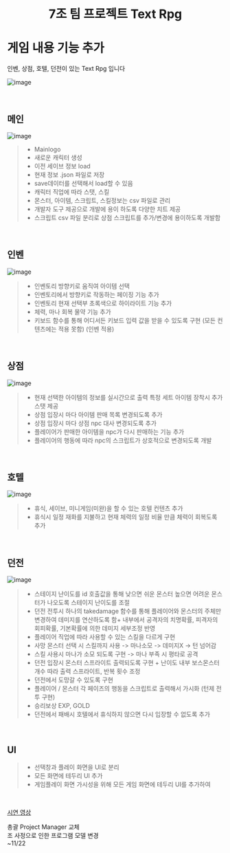 <center><H1> 7조 팀 프로젝트 Text Rpg  </H1></center>

# 게임 내용 기능 추가
인벤, 상점, 호텔, 던전이 있는 Text Rpg 입니다

![image](https://github.com/levell1/levell1.github.io/assets/96651722/7800b926-a1d6-4651-8ad5-53586b7e63c1)

<br>

## 메인
![image](https://github.com/levell1/levell1.github.io/assets/96651722/b63e9160-0283-4c37-839a-cd806106b5c1)
> - Mainlogo
> - 새로운 캐릭터 생성
> - 이전 세이브 정보 load
> - 현재 정보 .json 파일로 저장
> - save데이터를 선택해서 load할 수 있음
> - 캐릭터 직업에 따라 스탯, 스킬 
> - 몬스터, 아이템, 스크립트, 스킬정보는 csv 파일로 관리
> - 개발자 도구 제공으로 개발에 용이 하도록 다양한 치트 제공
> - 스크립트 csv 파일 분리로 상점 스크립트를 추가/변경에 용이하도록 개발함

<br>

## 인벤
![image](https://github.com/levell1/levell1.github.io/assets/96651722/f1497f18-6b43-4a5a-a82f-da425bb48641)

> - 인벤토리 방향키로 움직여 아이템 선택 
> - 인벤토리에서 방향키로 작동하는 페이징 기능 추가
> - 인벤토리 현재 선택부 초록색으로 하이라이트 기능 추가
> - 체력, 마나 회복 물약 기능 추가
> - 키보드 함수를 통해 어디서든 키보드 입력 값을 받을 수 있도록 구현 (모든 컨텐츠에는 적용 못함) (인벤 적용)

<br>

## 상점
![image](https://github.com/levell1/levell1.github.io/assets/96651722/dc091b52-b2d3-4628-a312-2e19eb40a488)
> - 현재 선택한 아이템의 정보를 실시간으로 출력 특정 세트 아이템 장착시 추가 스탯 제공
> - 상점 입장시 마다 아이템 판매 목록 변경되도록 추가
> - 상점 입장시 마다 상점 npc 대사 변경되도록 추가
> - 플레이어가 판매한 아이템을 npc가 다시 판매하는 기능 추가
> - 플레이어의 행동에 따라 npc의 스크립트가 상호적으로 변경되도록 개발

<br>

## 호텔
![image](https://github.com/levell1/levell1.github.io/assets/96651722/87dc34c7-4afc-43de-a621-49625d2138c9)
> - 휴식, 세이브, 미니게임(미완)을 할 수 있는 호텔 컨텐츠 추가
> - 휴식시 일정 재화를 지불하고 현재 체력의 일정 비율 만큼 체력이 회복도록 추가

<br>

## 던전
![image](https://github.com/levell1/levell1.github.io/assets/96651722/0fdd3a8a-49f0-4490-9669-e42d29a09443)
> - 스테이지 난이도를 id 호출값을 통해 낮으면 쉬운 몬스터 높으면 어려운 몬스터가 나오도록 스테이지 난이도를 조절
> - 던전 전투시 하나의 takedamage 함수를 통해 플레이어와 몬스터의 주체만 변경하여 데미지를 연산하도록 함+ 내부에서 공격자의 치명확률, 피격자의 회피확률, 기본확률에 의한 데미지 세부조정 반영
> - 플레이어 직업에 따라 사용할 수 있는 스킬을 다르게 구현
> - 사망 몬스터 선택 시 스킬까지 사용 -> 마나소모 -> 데미지X -> 턴 넘어감
> - 스킬 사용시 마나가 소모 되도록 구현 -> 마나 부족 시 평타로 공격
> - 던전 입장시 몬스터 스프라이트 출력되도록 구현 + 난이도 내부 보스몬스터 개수 따라 출력 스프라이트, 반복 횟수 조정
> - 던전에서 도망갈 수 있도록 구현
> - 플레이어 / 몬스터 각 페이즈의 행동을 스크립트로 출력해서 가시화 (턴제 전투 구현)
> - 승리보상 EXP, GOLD
> - 던전에서 패배시 호텔에서 휴식하지 않으면 다시 입장할 수 없도록 추가

<br>

## UI
> - 선택창과 플레이 화면을 UI로 분리 
> - 모든 화면에 테두리 UI 추가
> - 게임플레이 화면 가시성을 위해 모든 게임 화면에 테두리 UI를 추가하여 

<BR>

[시연 영상](https://www.youtube.com/watch?v=JDerPl45IVQ)

총괄 Project Manager 교체  
조 사정으로 인한 프로그램 모델 변경  
~11/22
